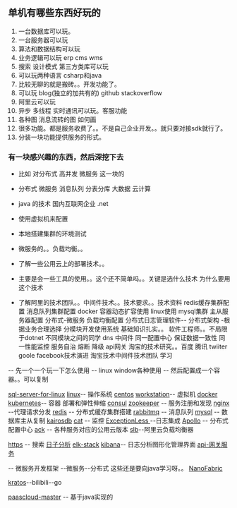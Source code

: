 # 
## 单机有哪些东西好玩的
1. 一台数据库可以玩。
2. 一台服务器可以玩
3. 算法和数据结构可以玩
4. 业务逻辑可以玩 erp cms wms 
5. 搜索 设计模式 第三方类库可以玩
6. 可以玩两种语言 csharp和java
7. 比较无聊的就是搬砖。。开发功能了。
8. 可以玩 blog(独立的加共有的) github stackoverflow 
9. 阿里云可以玩
10. 异步 多线程 实时通讯可以玩。客服功能
11. 各种图 消息流转的图 如何画
12. 很多功能。都是服务收费了。。不是自己企业开发。。就只要对接sdk就行了。
13. 分装一块功能提供服务的形式。


### 有一块感兴趣的东西，然后深挖下去
- 比如 对分布式 高并发 微服务 这一块的
- 分布式 微服务 消息队列 分表分库 大数据 云计算
- java 的技术 国内互联网企业 .net
- 使用虚拟机来配置

- 本地搭建集群的环境测试
- 微服务的。。负载均衡。。
- 了解一些公用云上的部署技术。。
- 主要是会一些工具的使用。。这个还不简单吗。。关键是选什么技术 为什么要用这个技术
- 了解阿里的技术团队。。中间件技术。。技术要求。。技术资料
redis缓存集群配置
消息队列集群配置
docker 容器动态扩容使用
linux使用
mysql集群 主从服务器配置
分布式-微服务
负载均衡配置
分布式日志管理软件--
分布式架构 -根据业务合理选择
分模块开发使用系统
基础知识扎实。。
软件工程师。。不局限于dotnet
不同模块之间的同学
dns
中间件
同一配置中心
保证数据一致性
同一性能监控
服务自治
熔断 降级
api网关
淘宝的技术研究。。百度 腾讯 twiiter goole facebook技术演进
淘宝技术中间件技术团队 学习

-- 先一个一个玩一下怎么使用
-- linux window各种使用 
-- 然后配置成一个容器。。可以复制


[sql-server-for-linux](https://docs.microsoft.com/en-us/sql/linux/sql-server-linux-overview?view=sql-server-ver15)
[linux](https://www.linux.org/)-- 操作系统
[centos](https://www.centos.org/)
[workstation](https://www.vmware.com/asean/products/workstation-pro.html)-- 虚拟机
[docker](https://www.docker.com/) [kubernetes](https://kubernetes.io/)-- 容器 部署和弹性伸缩
[consul](https://www.consul.io/) [zookeeper](https://zookeeper.apache.org/) -- 服务注册和发现
[nginx](https://www.nginx.com/) --代理请求分发
[redis](https://redis.io/) -- 分布式缓存集群搭建
[rabbitmq](https://www.rabbitmq.com/) -- 消息队列
[mysql](https://www.mysql.com/) -- 数据库主从复制
[kairosdb](https://kairosdb.github.io/)  [cat](https://github.com/dianping/cat) -- 监控
[ExceptionLess ](https://exceptionless.com/)--日志集成
[Apollo](https://github.com/ctripcorp/apollo) -- 分布式配置中心
[ack](https://cn.aliyun.com/product/kubernetes) -- 各种服务对应的公用云版本
[slb](https://cn.aliyun.com/product/slb)--阿里云负载均衡器


[https](https://www.elastic.co/) -- 搜索
[日子分析](https://www.elastic.co/logstash)
[elk-stack](https://www.elastic.co/what-is/elk-stack)
[kibana](https://www.elastic.co/kibana)-- 日志分析图形化管理界面
[api-网关服务](https://github.com/ThreeMammals/Ocelot)

-- 微服务开发框架  --微服务--分布式 这些还是要向java学习呀。。
[NanoFabric](https://github.com/geffzhang/NanoFabric)

[kratos](https://github.com/go-kratos/kratos)--bilibili--go

[paascloud-master](https://github.com/paascloud/paascloud-master) -- 基于java实现的







